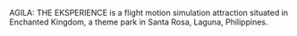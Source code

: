 AGILA: THE EKSPERIENCE is a flight motion simulation attraction situated in Enchanted Kingdom, a theme park in Santa Rosa, Laguna, Philippines.
